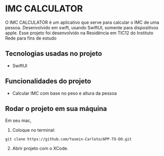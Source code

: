 # IMC CALCULATOR

O IMC CALCULATOR é um aplicativo que serve para calcular o IMC de uma pessoa. Desenvolvido em swift, usando SwiftUI, somente para dispositivos apple.
Esse projeto foi desenvolvido na Residência em TIC12 do Instituto Rede para fins de estudo

## Tecnologias usadas no projeto
* SwiftUI

## Funcionalidades do projeto
* Calcular IMC com base no peso e altura da pessoa

## Rodar o projeto em sua máquina

Em seu mac, 

1. Coloque no terminal:
```
git clone https://github.com/Yasmin-Carloto/APP-TO-DO.git
```

2. Abrir projeto com o XCode.
